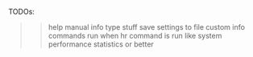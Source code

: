 
TODOs:
>> help manual info type stuff
>> save settings to file
>> custom info commands run when hr command is run like system performance statistics or better